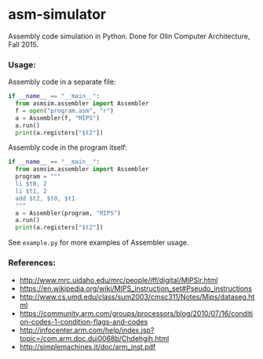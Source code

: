# asm-simulator
Assembly code simulation in Python. Done for Olin Computer Architecture, Fall 2015.


### Usage:
Assembly code in a separate file:
```python
if __name__ == "__main__":
  from asmsim.assembler import Assembler
  f = open("program.asm", "r")
  a = Assembler(f, "MIPS")
  a.run()
  print(a.registers["$t2"])
```

Assembly code in the program itself:
```python
if __name__ == "__main__":
  from asmsim.assembler import Assembler
  program = """
  li $t0, 2
  li $t1, 2
  add $t2, $t0, $t1
  """
  a = Assembler(program, "MIPS")
  a.run()
  print(a.registers["$t2"])
```

See `example.py` for more examples of Assembler usage.


### References:
* http://www.mrc.uidaho.edu/mrc/people/jff/digital/MIPSir.html
* https://en.wikipedia.org/wiki/MIPS_instruction_set#Pseudo_instructions
* http://www.cs.umd.edu/class/sum2003/cmsc311/Notes/Mips/dataseg.html
* https://community.arm.com/groups/processors/blog/2010/07/16/condition-codes-1-condition-flags-and-codes
* http://infocenter.arm.com/help/index.jsp?topic=/com.arm.doc.dui0068b/Chdehgih.html
* http://simplemachines.it/doc/arm_inst.pdf
